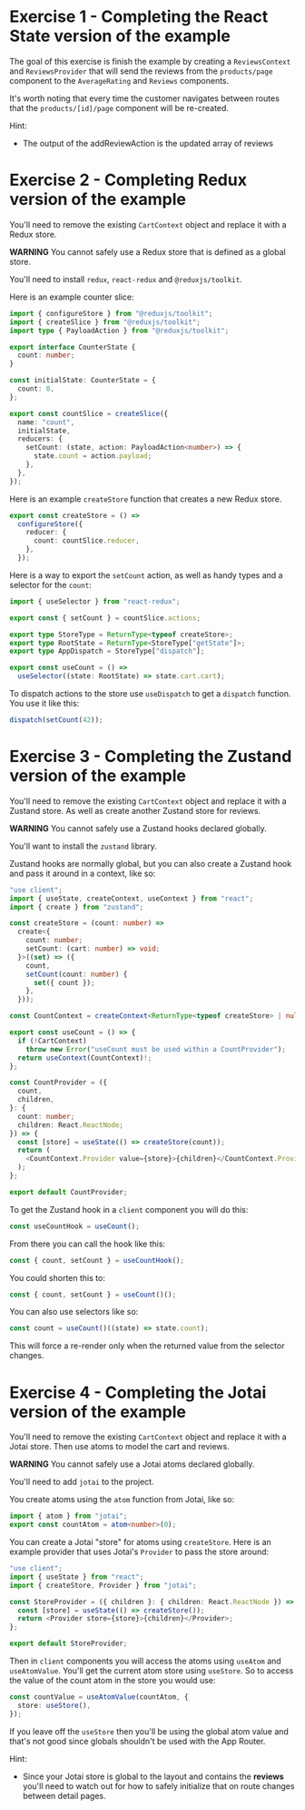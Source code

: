# Exercise 1 - Completing the React State version of the example

The goal of this exercise is finish the example by creating a `ReviewsContext` and `ReviewsProvider` that will send the reviews from the `products/page` component to the `AverageRating` and `Reviews` components.

It's worth noting that every time the customer navigates between routes that the `products/[id]/page` component will be re-created.

Hint:

- The output of the addReviewAction is the updated array of reviews

# Exercise 2 - Completing Redux version of the example

You'll need to remove the existing `CartContext` object and replace it with a Redux store.

**WARNING** You cannot safely use a Redux store that is defined as a global store.

You'll need to install `redux`, `react-redux` and `@reduxjs/toolkit`.

Here is an example counter slice:

```ts
import { configureStore } from "@reduxjs/toolkit";
import { createSlice } from "@reduxjs/toolkit";
import type { PayloadAction } from "@reduxjs/toolkit";

export interface CounterState {
  count: number;
}

const initialState: CounterState = {
  count: 0,
};

export const countSlice = createSlice({
  name: "count",
  initialState,
  reducers: {
    setCount: (state, action: PayloadAction<number>) => {
      state.count = action.payload;
    },
  },
});
```

Here is an example `createStore` function that creates a new Redux store.

```ts
export const createStore = () =>
  configureStore({
    reducer: {
      count: countSlice.reducer,
    },
  });
```

Here is a way to export the `setCount` action, as well as handy types and a selector for the `count`:

```ts
import { useSelector } from "react-redux";

export const { setCount } = countSlice.actions;

export type StoreType = ReturnType<typeof createStore>;
export type RootState = ReturnType<StoreType["getState"]>;
export type AppDispatch = StoreType["dispatch"];

export const useCount = () =>
  useSelector((state: RootState) => state.cart.cart);
```

To dispatch actions to the store use `useDispatch` to get a `dispatch` function. You use it like this:

```ts
dispatch(setCount(42));
```

# Exercise 3 - Completing the Zustand version of the example

You'll need to remove the existing `CartContext` object and replace it with a Zustand store. As well as create another Zustand store for reviews.

**WARNING** You cannot safely use a Zustand hooks declared globally.

You'll want to install the `zustand` library.

Zustand hooks are normally global, but you can also create a Zustand hook and pass it around in a context, like so:

```ts
"use client";
import { useState, createContext, useContext } from "react";
import { create } from "zustand";

const createStore = (count: number) =>
  create<{
    count: number;
    setCount: (cart: number) => void;
  }>((set) => ({
    count,
    setCount(count: number) {
      set({ count });
    },
  }));

const CountContext = createContext<ReturnType<typeof createStore> | null>(null);

export const useCount = () => {
  if (!CartContext)
    throw new Error("useCount must be used within a CountProvider");
  return useContext(CountContext)!;
};

const CountProvider = ({
  count,
  children,
}: {
  count: number;
  children: React.ReactNode;
}) => {
  const [store] = useState(() => createStore(count));
  return (
    <CountContext.Provider value={store}>{children}</CountContext.Provider>
  );
};

export default CountProvider;
```

To get the Zustand hook in a `client` component you will do this:

```ts
const useCountHook = useCount();
```

From there you can call the hook like this:

```ts
const { count, setCount } = useCountHook();
```

You could shorten this to:

```ts
const { count, setCount } = useCount()();
```

You can also use selectors like so:

```ts
const count = useCount()((state) => state.count);
```

This will force a re-render only when the returned value from the selector changes.

# Exercise 4 - Completing the Jotai version of the example

You'll need to remove the existing `CartContext` object and replace it with a Jotai store. Then use atoms to model the cart and reviews.

**WARNING** You cannot safely use a Jotai atoms declared globally.

You'll need to add `jotai` to the project.

You create atoms using the `atom` function from Jotai, like so:

```ts
import { atom } from "jotai";
export const countAtom = atom<number>(0);
```

You can create a Jotai "store" for atoms using `createStore`. Here is an example provider that uses Jotai's `Provider` to pass the store around:

```ts
"use client";
import { useState } from "react";
import { createStore, Provider } from "jotai";

const StoreProvider = ({ children }: { children: React.ReactNode }) => {
  const [store] = useState(() => createStore());
  return <Provider store={store}>{children}</Provider>;
};

export default StoreProvider;
```

Then in `client` components you will access the atoms using `useAtom` and `useAtomValue`. You'll get the current atom store using `useStore`. So to access the value of the count atom in the store you would use:

```ts
const countValue = useAtomValue(countAtom, {
  store: useStore(),
});
```

If you leave off the `useStore` then you'll be using the global atom value and that's not good since globals shouldn't be used with the App Router.

Hint:

- Since your Jotai store is global to the layout and contains the **reviews** you'll need to watch out for how to safely initialize that on route changes between detail pages.
